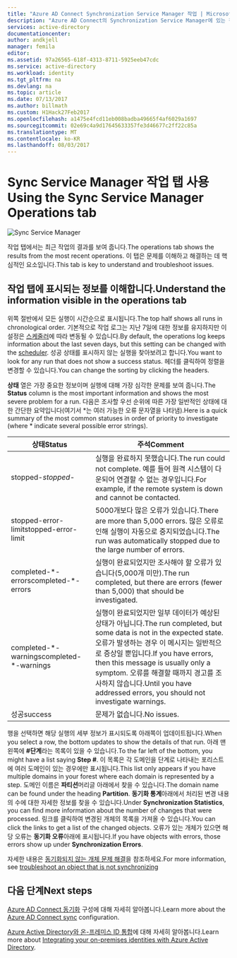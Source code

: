 ```yaml
---
title: "Azure AD Connect Synchronization Service Manager 작업 | Microsoft Docs"
description: "Azure AD Connect의 Synchronization Service Manager에 있는 작업 탭을 이해합니다."
services: active-directory
documentationcenter: 
author: andkjell
manager: femila
editor: 
ms.assetid: 97a26565-618f-4313-8711-5925eeb47cdc
ms.service: active-directory
ms.workload: identity
ms.tgt_pltfrm: na
ms.devlang: na
ms.topic: article
ms.date: 07/13/2017
ms.author: billmath
ms.custom: H1Hack27Feb2017
ms.openlocfilehash: a1475e4fcd11eb008badba49665f4af6029a1697
ms.sourcegitcommit: 02e69c4a9d17645633357fe3d46677c2ff22c85a
ms.translationtype: MT
ms.contentlocale: ko-KR
ms.lasthandoff: 08/03/2017
---
```

# <a name="using-the-sync-service-manager-operations-tab"></a><span data-ttu-id="f2003-103">Sync Service Manager 작업 탭 사용</span><span class="sxs-lookup"><span data-stu-id="f2003-103">Using the Sync Service Manager Operations tab</span></span>

![Sync Service Manager](./media/active-directory-aadconnectsync-service-manager-ui/operations.png)

<span data-ttu-id="f2003-105">작업 탭에서는 최근 작업의 결과를 보여 줍니다.</span><span class="sxs-lookup"><span data-stu-id="f2003-105">The operations tab shows the results from the most recent operations.</span></span> <span data-ttu-id="f2003-106">이 탭은 문제를 이해하고 해결하는 데 핵심적인 요소입니다.</span><span class="sxs-lookup"><span data-stu-id="f2003-106">This tab is key to understand and troubleshoot issues.</span></span>

## <a name="understand-the-information-visible-in-the-operations-tab"></a><span data-ttu-id="f2003-107">작업 탭에 표시되는 정보를 이해합니다.</span><span class="sxs-lookup"><span data-stu-id="f2003-107">Understand the information visible in the operations tab</span></span>
<span data-ttu-id="f2003-108">위쪽 절반에서 모든 실행이 시간순으로 표시됩니다.</span><span class="sxs-lookup"><span data-stu-id="f2003-108">The top half shows all runs in chronological order.</span></span> <span data-ttu-id="f2003-109">기본적으로 작업 로그는 지난 7일에 대한 정보를 유지하지만 이 설정은 [스케줄러](active-directory-aadconnectsync-feature-scheduler.md)에 따라 변동될 수 있습니다.</span><span class="sxs-lookup"><span data-stu-id="f2003-109">By default, the operations log keeps information about the last seven days, but this setting can be changed with the [scheduler](active-directory-aadconnectsync-feature-scheduler.md).</span></span> <span data-ttu-id="f2003-110">성공 상태를 표시하지 않는 실행을 찾아보려고 합니다.</span><span class="sxs-lookup"><span data-stu-id="f2003-110">You want to look for any run that does not show a success status.</span></span> <span data-ttu-id="f2003-111">헤더를 클릭하여 정렬을 변경할 수 있습니다.</span><span class="sxs-lookup"><span data-stu-id="f2003-111">You can change the sorting by clicking the headers.</span></span>

<span data-ttu-id="f2003-112">**상태** 열은 가장 중요한 정보이며 실행에 대해 가장 심각한 문제를 보여 줍니다.</span><span class="sxs-lookup"><span data-stu-id="f2003-112">The **Status** column is the most important information and shows the most severe problem for a run.</span></span> <span data-ttu-id="f2003-113">다음은 조사할 우선 순위에 따른 가장 일반적인 상태에 대한 간단한 요약입니다(여기서 *는 여러 가능한 오류 문자열을 나타냄).</span><span class="sxs-lookup"><span data-stu-id="f2003-113">Here is a quick summary of the most common statuses in order of priority to investigate (where * indicate several possible error strings).</span></span>

| <span data-ttu-id="f2003-114">상태</span><span class="sxs-lookup"><span data-stu-id="f2003-114">Status</span></span> | <span data-ttu-id="f2003-115">주석</span><span class="sxs-lookup"><span data-stu-id="f2003-115">Comment</span></span> |
| --- | --- |
| <span data-ttu-id="f2003-116">stopped-*</span><span class="sxs-lookup"><span data-stu-id="f2003-116">stopped-*</span></span> |<span data-ttu-id="f2003-117">실행을 완료하지 못했습니다.</span><span class="sxs-lookup"><span data-stu-id="f2003-117">The run could not complete.</span></span> <span data-ttu-id="f2003-118">예를 들어 원격 시스템이 다운되어 연결할 수 없는 경우입니다.</span><span class="sxs-lookup"><span data-stu-id="f2003-118">For example, if the remote system is down and cannot be contacted.</span></span> |
| <span data-ttu-id="f2003-119">stopped-error-limit</span><span class="sxs-lookup"><span data-stu-id="f2003-119">stopped-error-limit</span></span> |<span data-ttu-id="f2003-120">5000개보다 많은 오류가 있습니다.</span><span class="sxs-lookup"><span data-stu-id="f2003-120">There are more than 5,000 errors.</span></span> <span data-ttu-id="f2003-121">많은 오류로 인해 실행이 자동으로 중지되었습니다.</span><span class="sxs-lookup"><span data-stu-id="f2003-121">The run was automatically stopped due to the large number of errors.</span></span> |
| <span data-ttu-id="f2003-122">completed-\*-errors</span><span class="sxs-lookup"><span data-stu-id="f2003-122">completed-\*-errors</span></span> |<span data-ttu-id="f2003-123">실행이 완료되었지만 조사해야 할 오류가 있습니다(5,000개 미만).</span><span class="sxs-lookup"><span data-stu-id="f2003-123">The run completed, but there are errors (fewer than 5,000) that should be investigated.</span></span> |
| <span data-ttu-id="f2003-124">completed-\*-warnings</span><span class="sxs-lookup"><span data-stu-id="f2003-124">completed-\*-warnings</span></span> |<span data-ttu-id="f2003-125">실행이 완료되었지만 일부 데이터가 예상된 상태가 아닙니다.</span><span class="sxs-lookup"><span data-stu-id="f2003-125">The run completed, but some data is not in the expected state.</span></span> <span data-ttu-id="f2003-126">오류가 발생하는 경우 이 메시지는 일반적으로 증상일 뿐입니다.</span><span class="sxs-lookup"><span data-stu-id="f2003-126">If you have errors, then this message is usually only a symptom.</span></span> <span data-ttu-id="f2003-127">오류를 해결할 때까지 경고를 조사하지 않습니다.</span><span class="sxs-lookup"><span data-stu-id="f2003-127">Until you have addressed errors, you should not investigate warnings.</span></span> |
| <span data-ttu-id="f2003-128">성공</span><span class="sxs-lookup"><span data-stu-id="f2003-128">success</span></span> |<span data-ttu-id="f2003-129">문제가 없습니다.</span><span class="sxs-lookup"><span data-stu-id="f2003-129">No issues.</span></span> |

<span data-ttu-id="f2003-130">행을 선택하면 해당 실행의 세부 정보가 표시되도록 아래쪽이 업데이트됩니다.</span><span class="sxs-lookup"><span data-stu-id="f2003-130">When you select a row, the bottom updates to show the details of that run.</span></span> <span data-ttu-id="f2003-131">아래 맨 왼쪽에 **#단계**라는 목록이 있을 수 있습니다.</span><span class="sxs-lookup"><span data-stu-id="f2003-131">To the far left of the bottom, you might have a list saying **Step #**.</span></span> <span data-ttu-id="f2003-132">이 목록은 각 도메인을 단계로 나타내는 포리스트에 여러 도메인이 있는 경우에만 표시됩니다.</span><span class="sxs-lookup"><span data-stu-id="f2003-132">This list only appears if you have multiple domains in your forest where each domain is represented by a step.</span></span> <span data-ttu-id="f2003-133">도메인 이름은 **파티션**머리글 아래에서 찾을 수 있습니다.</span><span class="sxs-lookup"><span data-stu-id="f2003-133">The domain name can be found under the heading **Partition**.</span></span> <span data-ttu-id="f2003-134">**동기화 통계**아래에서 처리된 변경 내용의 수에 대한 자세한 정보를 찾을 수 있습니다.</span><span class="sxs-lookup"><span data-stu-id="f2003-134">Under **Synchronization Statistics**, you can find more information about the number of changes that were processed.</span></span> <span data-ttu-id="f2003-135">링크를 클릭하여 변경된 개체의 목록을 가져올 수 있습니다.</span><span class="sxs-lookup"><span data-stu-id="f2003-135">You can click the links to get a list of the changed objects.</span></span> <span data-ttu-id="f2003-136">오류가 있는 개체가 있으면 해당 오류는 **동기화 오류**아래에 표시됩니다.</span><span class="sxs-lookup"><span data-stu-id="f2003-136">If you have objects with errors, those errors show up under **Synchronization Errors**.</span></span>

<span data-ttu-id="f2003-137">자세한 내용은 [동기화되지 않는 개체 문제 해결](active-directory-aadconnectsync-troubleshoot-object-not-syncing.md)을 참조하세요.</span><span class="sxs-lookup"><span data-stu-id="f2003-137">For more information, see [troubleshoot an object that is not synchronizing](active-directory-aadconnectsync-troubleshoot-object-not-syncing.md)</span></span>

## <a name="next-steps"></a><span data-ttu-id="f2003-138">다음 단계</span><span class="sxs-lookup"><span data-stu-id="f2003-138">Next steps</span></span>
<span data-ttu-id="f2003-139">[Azure AD Connect 동기화](active-directory-aadconnectsync-whatis.md) 구성에 대해 자세히 알아봅니다.</span><span class="sxs-lookup"><span data-stu-id="f2003-139">Learn more about the [Azure AD Connect sync](active-directory-aadconnectsync-whatis.md) configuration.</span></span>

<span data-ttu-id="f2003-140">[Azure Active Directory와 온-프레미스 ID 통합](active-directory-aadconnect.md)에 대해 자세히 알아봅니다.</span><span class="sxs-lookup"><span data-stu-id="f2003-140">Learn more about [Integrating your on-premises identities with Azure Active Directory](active-directory-aadconnect.md).</span></span>
